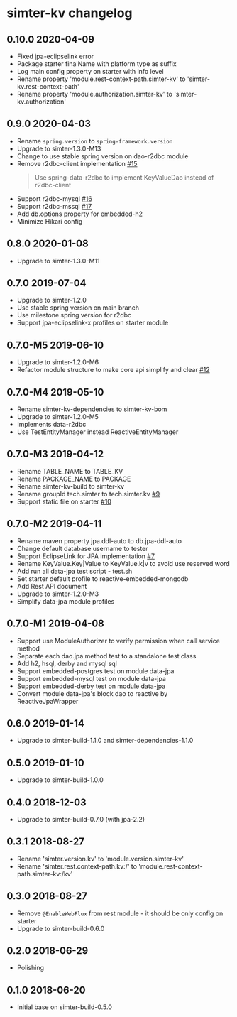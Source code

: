 # simter-kv changelog

## 0.10.0 2020-04-09

- Fixed jpa-eclipselink error
- Package starter finalName with platform type as suffix
- Log main config property on starter with info level
- Rename property 'module.rest-context-path.simter-kv' to 'simter-kv.rest-context-path'
- Rename property 'module.authorization.simter-kv' to 'simter-kv.authorization'

## 0.9.0 2020-04-03

- Rename `spring.version` to `spring-framework.version`
- Upgrade to simter-1.3.0-M13
- Change to use stable spring version on dao-r2dbc module
- Remove r2dbc-client implementation [#15](https://github.com/simter/simter-kv/issues/15)
    > Use spring-data-r2dbc to implement KeyValueDao instead of r2dbc-client
- Support r2dbc-mysql [#16](https://github.com/simter/simter-kv/issues/16)
- Support r2dbc-mssql [#17](https://github.com/simter/simter-kv/issues/17)
- Add db.options property for embedded-h2
- Minimize Hikari config

## 0.8.0 2020-01-08

- Upgrade to simter-1.3.0-M11

## 0.7.0 2019-07-04

- Upgrade to simter-1.2.0
- Use stable spring version on main branch
- Use milestone spring version for r2dbc
- Support jpa-eclipselink-x profiles on starter module

## 0.7.0-M5 2019-06-10

- Upgrade to simter-1.2.0-M6
- Refactor module structure to make core api simplify and clear [#12](https://github.com/simter/simter-kv/issues/12)

## 0.7.0-M4 2019-05-10

- Rename simter-kv-dependencies to simter-kv-bom
- Upgrade to simter-1.2.0-M5
- Implements data-r2dbc
- Use TestEntityManager instead ReactiveEntityManager

## 0.7.0-M3 2019-04-12

- Rename TABLE_NAME to TABLE_KV
- Rename PACKAGE_NAME to PACKAGE
- Rename simter-kv-build to simter-kv
- Rename groupId tech.simter to tech.simter.kv [#9](https://github.com/simter/simter-kv/issues/9)
- Support static file on starter [#10](https://github.com/simter/simter-kv/issues/10)

## 0.7.0-M2 2019-04-11

- Rename maven property jpa.ddl-auto to db.jpa-ddl-auto
- Change default database username to tester
- Support EclipseLink for JPA implementation [#7](https://github.com/simter/simter-kv/issues/7)
- Rename KeyValue.Key|Value to KeyValue.k|v to avoid use reserved word
- Add run all data-jpa test script - test.sh
- Set starter default profile to reactive-embedded-mongodb
- Add Rest API document
- Upgrade to simter-1.2.0-M3
- Simplify data-jpa module profiles

## 0.7.0-M1 2019-04-08

- Support use ModuleAuthorizer to verify permission when call service method
- Separate each dao.jpa method test to a standalone test class
- Add h2, hsql, derby and mysql sql
- Support embedded-postgres test on module data-jpa
- Support embedded-mysql test on module data-jpa
- Support embedded-derby test on module data-jpa
- Convert module data-jpa's block dao to reactive by ReactiveJpaWrapper

## 0.6.0 2019-01-14

- Upgrade to simter-build-1.1.0 and simter-dependencies-1.1.0

## 0.5.0 2019-01-10

- Upgrade to simter-build-1.0.0

## 0.4.0 2018-12-03

- Upgrade to simter-build-0.7.0 (with jpa-2.2)

## 0.3.1 2018-08-27

- Rename 'simter.version.kv' to 'module.version.simter-kv'
- Rename 'simter.rest.context-path.kv:/' to 'module.rest-context-path.simter-kv:/kv'

## 0.3.0 2018-08-27

- Remove `@EnableWebFlux` from rest module - it should be only config on starter
- Upgrade to simter-build-0.6.0

## 0.2.0 2018-06-29

- Polishing

## 0.1.0 2018-06-20

- Initial base on simter-build-0.5.0